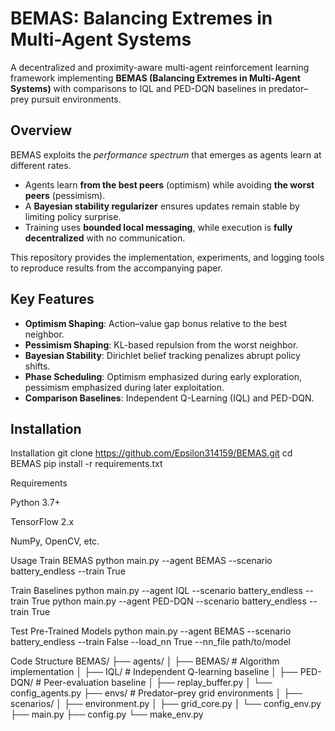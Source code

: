 # BEMAS: Balancing Extremes in Multi-Agent Systems

A decentralized and proximity-aware multi-agent reinforcement learning framework implementing **BEMAS (Balancing Extremes in Multi-Agent Systems)** with comparisons to IQL and PED-DQN baselines in predator–prey pursuit environments.

## Overview

BEMAS exploits the *performance spectrum* that emerges as agents learn at different rates.  
- Agents learn **from the best peers** (optimism) while avoiding **the worst peers** (pessimism).  
- A **Bayesian stability regularizer** ensures updates remain stable by limiting policy surprise.  
- Training uses **bounded local messaging**, while execution is **fully decentralized** with no communication.

This repository provides the implementation, experiments, and logging tools to reproduce results from the accompanying paper.

## Key Features

- **Optimism Shaping**: Action–value gap bonus relative to the best neighbor.  
- **Pessimism Shaping**: KL-based repulsion from the worst neighbor.  
- **Bayesian Stability**: Dirichlet belief tracking penalizes abrupt policy shifts.  
- **Phase Scheduling**: Optimism emphasized during early exploration, pessimism emphasized during later exploitation.  
- **Comparison Baselines**: Independent Q-Learning (IQL) and PED-DQN.  


## Installation
Installation
git clone https://github.com/Epsilon314159/BEMAS.git
cd BEMAS
pip install -r requirements.txt

Requirements

Python 3.7+

TensorFlow 2.x

NumPy, OpenCV, etc.

Usage
Train BEMAS
python main.py --agent BEMAS --scenario battery_endless --train True

Train Baselines
python main.py --agent IQL --scenario battery_endless --train True
python main.py --agent PED-DQN --scenario battery_endless --train True

Test Pre-Trained Models
python main.py --agent BEMAS --scenario battery_endless --train False --load_nn True --nn_file path/to/model

Code Structure
BEMAS/
├── agents/
│   ├── BEMAS/              # Algorithm implementation
│   ├── IQL/                # Independent Q-learning baseline
│   ├── PED-DQN/            # Peer-evaluation baseline
│   ├── replay_buffer.py
│   └── config_agents.py
├── envs/                   # Predator–prey grid environments
│   ├── scenarios/
│   ├── environment.py
│   ├── grid_core.py
│   └── config_env.py
├── main.py
├── config.py
└── make_env.py
